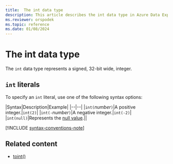 ```yaml
---
title:  The int data type
description: This article describes the int data type in Azure Data Explorer.
ms.reviewer: orspodek
ms.topic: reference
ms.date: 01/08/2024
---
```

# The int data type

The `int` data type represents a signed, 32-bit wide, integer.

## `int` literals

To specify an `int` literal, use one of the following syntax options:

|Syntax|Description|Example|
|--|--|
|`int(`*number*`)`|A positive integer.|`int(2)`|
|`int(-`*number*`)`|A negative integer.|`int(-2)`|
|`int(null)`|Represents the [null value](null-values.md).||

[!INCLUDE [syntax-conventions-note](../../includes/syntax-conventions-note.md)]

## Related content

* [toint()](../../query/tointfunction.md)
